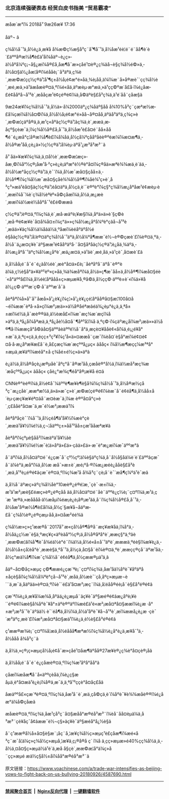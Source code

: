 ### 北京连续强硬表态 经贸白皮书指美 “贸易霸凌”
------------------------

<div class="published">
 <span class="date" title="ä¸­å½æ¶é´">
  <time datetime="2018-09-26T17:36:00+08:00">
   æåæ´æ°ï¼ 2018å¹´9æ26æ¥ 17:36
  </time>
 </span>
</div>
<br/>
<div class="wsw">
 <span class="dateline">
  åäº¬ â
 </span>
 <p>
  ç¾å½å¯¹ä¸­å½è¿ä¸æ­¥å å¾æ©ç½æ§å³ç¨å¹¶å¯¹ä¸­å½åæ¹éè¦é¨é¨åå¶è´è´£äººå®æ½å¶è£ä¹åï¼åäº¬è¿ç»­ä½åºå¼ºç¡¬å§¿æï¼å®£å¸åæ¶å¯æ»çåé¹¤è®¿ç¾ãå¬è§ç¾å½é©»ä¸­å½å¤§ä½¿åæ­¦å®ï¼éååè¡¨å³äºä¸­ç¾è´¸ææ©æ¦çç½ç®ä¹¦å¹¶ç±å½å¡é¢æ°é»åä¸¾è¡åå¸ä¼ï¼æ¨å»å®æè¯´çç¾å½è´¸æé¸æä¸»ä¹ãæåæè®¤ä¸ºï¼é«åä¸äºæèµ·æ°æä¸»ä¹çç©ºæ´å£å·ï¼é¿åæ­£é¢ååºå¬å¹³è´¸æååç­æ¹é¢çé®é¢ï¼ä¸å©äºè§£å³ç¾ä¸­ä¹é´å­å¨çåæ­§ã
 </p>
 <div class="wsw__embed">
 </div>
 <p>
  9æ24æ¥ï¼ç¾å½å¯¹ä¸­å½ä»·å¼2000äº¿ç¾åäº§åå å¾10%å³ç¨çæªæ½æ­£å¼çæï¼å½å¤©ï¼ä¸­å½å½å¡é¢æ°é»åå¬å®¤åå¸äºãå³äºä¸­ç¾ç»è´¸æ©æ¦çäºå®ä¸ä¸­æ¹ç«åºãç½ç®ä¹¦ãç¾ä¸­è´¸ææä¸æ­åçº§çèæ¯ä¸ï¼ç¾å½å®£å¸å¯¹ä¸­å½åæ¹è£å¤é¨åå±åå¶é¨é¿æå°ç¦å®æ½å¶è£ï¼å¼åä¸­å½çå¼ºçååºåèè®ºéæ¼ï¼æ­¤æ¶ä¸­å½å®æ¹åå¸çè¿ä»½ç½ç®ä¹¦å¼èµ·äºå¹¿æ³å³æ³¨ã
 </p>
 <p>
  å¹´åä»¥æ¥ï¼ç¾ä¸­ä¸¤å½è´¸ææ©æ¦æç»­åæ¸©ï¼å°½ç®¡åæ¹å·²ç»è¿è¡äºæ°è½®è°å¤ï¼ç®åä»æªè¾¾æä¸è´ãä¸­å½å½æ°åçç½ç®ä¹¦ä¸­è¯´ï¼ä¸­å½æ¯æå¤§çåå±ä¸­å½å®¶ï¼ç¾å½æ¯æå¤§çåè¾¾å½å®¶ï¼åè¾¹ç»è´¸å³ç³»æä¹éå¤§ãç½ç®ä¹¦éå¤äºä¸­å½çä¸è´¯è®ºè°ï¼ç§°ç¾å½æ¿åºåæ¹é¢æèµ·è´¸ææï¼å¯¼è´ç¾å½èªèº«å©çåæï¼ä¸­å½ä¸æ¿æè´¸ææï¼ä½æè½ååºå¯¹é£é©ææã
 </p>
 <p>
  ç½ç®ä¹¦è®¤ä¸ºï¼ç¾ä¸­è´¸æå·æäºè¡¥æ§ï¼ä¸åºä»ä»è´§ç©è´¸æå·®é¢æ¥è¯å¤å¾å¤±ï¼ç°ä»»ç¾å½æ¿åºå¼ºè°çâå¬å¹³è´¸æâä»¥âç¾å½ä¼åâä½ä¸ºåæï¼èéåºäºå½éè§åãç½ç®ä¹¦å¦è®¤äºç¾å½å¯¹äºä¸­å½å¼ºå¶ææ¯è½¬è®©çæè´£ï¼è®¤ä¸ºä¸­å½å¨ä¿æ¤ç¥è¯äº§ææ¹é¢ååºäºå·¨å¤§åªåãç½ç®ä¹¦è¿åä¸¾äºä¸­å½æ¿åºå¯¹äºç¾å½æ¿åºè´¸æä¿æ¤ä¸»ä¹ãè´¸æé¸åä¸»ä¹çè¯¸å¤æè´£ã
 </p>
 <p>
  ä¸­å½åå¡é¨å¯é¨é¿ãå½éè´¸æè°å¤ä»£è¡¨åèªåºå¨äºå¨è®°èä¼ä¸ç½è§å°ä»¥äº²èº«ç»åä¸¾ä¾æåºï¼ä¸­å½ä»ç¶æ¯åå±ä¸­å½å®¶ï¼æå¤§éè´«å°äººå£ï¼ä¸­å½éè¦åªååå±ç»æµæ¥å¸®å©ä¸­å½çç©·äººè±è´«ï¼ä»¥åä½¿ç©·äººæ´ç©·å¯äººæ´å¯ã
 </p>
 <p>
  åèªåºï¼å»å¹´å¹´åæå»å¹¿è¥¿ï¼ç¦»å¹¿è¥¿çé¦åºåå®å¤§æ¦100å¤å¬éï¼ææ¯èªå·±å»çï¼æ²¡æä»»ä½å®åéªæãéä¾¿èµ°è¿ä¸ä¸ªå±±æï¼é½ä¸å¯æè®®ãä¸ä½èæå£«ï¼æ¯æç¾æ´æçï¼å»äºä¸ä¸ªå¿å­ï¼åªæä¸ä¸ªå¿å­è½å¤å¨¶åª³å¦ï¼å ä¸ºç©·ï¼çäºæ¿å­ï¼æ²¡æä»»ä½å®¶å·ï¼ææçå°å­©ãå¤§äººãèäººé½å¨å°ä¸æçè¤¥å­åè¢«å­ï¼ä¸é¡¿é¥­å°±æ¯ä¸ä¸ªç«çä¸ä¸éçç±³ç²¥ï¼ç¹å«ä»¤ææå¨çæ¯ï¼èå¤´è§å°æï¼é¢¤é¢¤å·å·æ¿åºæ¥æ£å¨è¸å£çæç¾æ´æçºªå¿µç« ãååç« ï¼å½æ¶æçç¼æ³ªå°±æµä¸æ¥äºï¼æéå°±å ç¾åé±é½ç»ä»äºã
 </p>
 <p>
  è¿ä½ä¸­å½å®åçè¿æ®µåè¯åºç°å¨å®æ¹åå¸çæå­è®°å½ä¸­ï¼ä½æå³æç¾æ´æåçºªå¿µç« ãååç« çåè¿°æ¾ç¶é­å°å®¡æ¥å é¤ã
 </p>
 <p>
  CNNè®°èé®ï¼ä¸­å½é¢å¯¼äººè¶æ¥è¶è§å¾ï¼ç¾å½å¯¹ä¸­å½å®æ½çå³ç¨æ¿ç­åè´¸ææªæ½ä¸ä»ä»æ¯ç»è´¸æ©æ¦çé®é¢ï¼èæ¯å¨é¢éå¶ä¸­å½åå±å´èµ·çæç¥æ­¥éª¤ãå¨æ­¤èæ¯ä¸ï¼æ è®ºå¤å°ç»è´¸ç£ååè°å¤æ¯ä¸æ¯é½æ²¡ææä¹ï¼
 </p>
 <p>
  åèªåºåç­è¯´ï¼å¯¹ä¸­å½çéå¶ä¹å¥½ï¼æè°çè´¸ææä¹å¥½ï¼é½ä¸ç¬¦åäººç±»åå¹³åå±çæ¹ååæªæ¥ã
 </p>
 <p>
  åèªåºï¼çºµè§åå²ï¼æäºä¹å¥½ãè´¸ææä¹å¥½ï¼é½æ¯è¦ä»åºä»£ä»·çãä»£ä»·æ¯è°æ¿æï¼æ¯äººæ°ã
 </p>
 <p>
  å¨äºï¼ä¸­å½å¤äº¤é¨é¿çæ¯å¨çº½çº¦ä¼è§äºç¾ä¸­å¨å½å§åä¼è´è´£äººãçæ¯å¨ä¼è°ä¸­æå°ï¼ä¸­å½æ æå¯»æ±è´¸æé¡ºå·®ï¼æ¿æéè¿ååè§£å³è´¸æä¸å¹³è¡¡é®é¢ãçæ¯è®¤ä¸ºï¼ç¾æ¹å å¾å³ç¨çè¡å¨è¯´æå¶ç¼ºä¹è¯æã
 </p>
 <p>
  ä¸­å½å¨äºæç»äºç¾å½åè°10æè®¿é®é¦æ¸¯çè¯·æ±ï¼ä¸­æ¹ä¹æ²¡æè§£éæç»è®¿é®çåå ãä¸­å½å¤äº¤é¨åè¨äººè¿ç½è¡¨ç¤ºï¼ä¸­æ¹ä¸ç´æ ¹æ®ä¸»æåååå·ä½æåµï¼éæ¡è¿è¡å®¡æ¹ãä¸å¨ï¼ç¾å½å®£å¸å¯¹ä¸­å½åæ¹å®æ½å¶è£åï¼ä¸­å½ç´§æ¥å¬åäºæ­£å¨ç¾å½è®¿é®çæµ·åå¸ä»¤åæ²éé¾ã
 </p>
 <p>
  ç¾å½æ»ç»ç¹ææ®å¨2017å¹´æ«çå½å®¶å®å¨æç¥æ¥åä¸­ï¼å°ä¸­å½åä¿ç½æ¯è§ä¸ºæç¥ç«äºèãå°½ç®¡ä¸­å½å®åªå°è´¸ææç§°ä¸ºâè´¸ææ©æ¦âï¼å¹¶è¯å¾éä½è°é¨ï¼ä½ä¸­å½é«å±å¯¹äºè´¸æææä¸ºéè§ï¼æ¥è¿ä¸­å½å½å±çå­¦èå°è´¸ææè§ä¸ºå¯¹ä¸­å½çä¸å¤§å¨èï¼è®¤ä¸ºè´¸ææçç®çå¨äºæ¹åä¸­å½ç°æä½å¶ï¼æ¯ç¾å½å¨é¢éå¶ä¸­å½çææ®µä¹ä¸ã
 </p>
 <p>
  åäº¬å¤©åç»æµç ç©¶ææé¿çæ´ªè¡¨ç¤ºï¼ç¾ä¸­åæ¹åä½åºè¯¥åºäºå±åçè§åï¼ç¾å½å¼ºè°çå¬å¹³è´¸æåä¸­å½æè¯´çå¸åºç»æµæ¬è´¨ä¸æ¯ä¸åäºãä»è®¤ä¸ºï¼è¯´é£ä¹å¤æ²¡æç¨ï¼ä¸å¦éåå®éè¡å¨è§£å³é®é¢ã
 </p>
 <p>
  çæ´ªï¼è¿ä¸æ­¥å¼æ¾å¸åºãä¿è¿æµå¨ãç¥è¯äº§æé®é¢ãæ¿åºè¡¥è´´é®é¢ï¼æè§å¾åºè¯¥å°±äºè®ºäºï¼æé£ä¹é«æ²¡æå¤ªå¤§ææï¼è¿æ ·å°±æ²¡æ³å¯¹è¯äºãä½ è¯´éå¶ä¸­å½ï¼ä¸­å½ä¹åºè¯¥å¬å¹³è´¸æï¼ææå¿è¿æ ·çè¯´æ³äºç¸æè´£ï¼æ²¡æå¤ªå¤§æä¹ï¼è¿ä¸è½è§£å³é®é¢ã
 </p>
 <p>
  ç¹ææ®æ¾è¡¨ç¤ºï¼å¦æä¸­å½éååå¶æªæ½ï¼ç¾å½è¿å°è¿ä¸æ­¥å¯¹ä¸­å½ååå å¾å³ç¨ã
 </p>
 <p>
  ä¸­å½ä¸»ç®¡ç»æµçå½å¡é¢å¯æ»çåé¹¤åæ¶äºåå®27æ¥è®¿ç¾è°å¤çè®¡åã
 </p>
 <p>
  ä¸­å½åå¡é¨å¯é¨é¿çåæè®¤ä¸ºï¼ç¾æ¹åºå°åå°ã
 </p>
 <p>
  çåæï¼æåæ¶å¨å«äººçèå­ä¸ï¼è¿ç§æåµä¸è°å¤æä¹è¿è¡ï¼å®ä¸æ¯ä¸ä¸ªå¹³ç­çè°å¤åç£åã
 </p>
 <p>
  åæäººå£«çæ´ªè®¤ä¸ºï¼ç¾ä¸­åæ¹å¨è´¸æä¸çå©çä¸è´ï¼åºè¯¥è¾¾æåè®®ï¼é¿åæ°ä¼å©çåæã
 </p>
 <p>
  æåæè®¤ä¸ºï¼ç¾ä¸­åæ¹çå³ç¨å¤§æåå°æ®éå³æ³¨ï¼èå¨åå¤èµä¼ä¸å³æ³¨çè¥åç¯å¢ãææ¯è½¬ç§»ãç¥è¯äº§æé­å°å¿½è§ã
 </p>
 <p>
  å¨ç¹ææ®å½å±å¤§è§æ¨¡åç¨å¸¦æ¥ç¾å½ç»æµç¹è£çåæ¶ï¼æé«å³ç¨æ¯å¦ä¼ç»ç¾å½ç»æµå¸¦æ¥ä¸ç¡®å®å ç´ ï¼å ä¸çç»æµæ»é40%çç¾å½ä¸ä¸­å½ä¸¤å¤§ç»æµä½ä¹é´ä¸æ­å å§çè´¸ææ©æ¦å°ä¼ç»å¨çç»æµé æä½ç§å½±åï¼åå°æ®éå³æ³¨ã
 </p>
</div>

原文链接：https://www.voachinese.com/a/trade-war-intensifies-as-beijing-vows-to-fight-back-on-us-bullying-20180926/4587690.html


------------------------
#### [禁闻聚合首页](https://github.com/gfw-breaker/banned-news/blob/master/README.md) &nbsp;|&nbsp; [Nginx反向代理](https://github.com/gfw-breaker/open-proxy/blob/master/README.md) &nbsp;|&nbsp;  [一键翻墙软件](https://github.com/gfw-breaker/nogfw/blob/master/README.md)